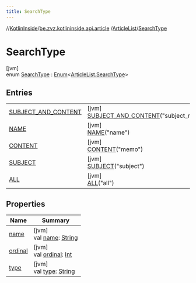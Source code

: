 ```yaml
---
title: SearchType
---
```

//[KotlinInside](../../../../index.html)/[be.zvz.kotlininside.api.article](../../index.html)
/[ArticleList](../index.html)/[SearchType](index.html)

# SearchType

[jvm]\
enum [SearchType](index.html) : [Enum](https://kotlinlang.org/api/latest/jvm/stdlib/kotlin/-enum/index.html)&lt;[ArticleList.SearchType](
index.html)&gt;

## Entries

| | |
|---|---|
| [SUBJECT_AND_CONTENT](-s-u-b-j-e-c-t_-a-n-d_-c-o-n-t-e-n-t/index.html) | [jvm]<br>[SUBJECT_AND_CONTENT](-s-u-b-j-e-c-t_-a-n-d_-c-o-n-t-e-n-t/index.html)("subject_m") |
| [NAME](-n-a-m-e/index.html) | [jvm]<br>[NAME](-n-a-m-e/index.html)("name") |
| [CONTENT](-c-o-n-t-e-n-t/index.html) | [jvm]<br>[CONTENT](-c-o-n-t-e-n-t/index.html)("memo") |
| [SUBJECT](-s-u-b-j-e-c-t/index.html) | [jvm]<br>[SUBJECT](-s-u-b-j-e-c-t/index.html)("subject") |
| [ALL](-a-l-l/index.html) | [jvm]<br>[ALL](-a-l-l/index.html)("all") |


## Properties

| Name | Summary |
|---|---|
| [name](../../../be.zvz.kotlininside.session.user/-user-type/-a-n-o-n-y-m-o-u-s/index.html#-372974862%2FProperties%2F863300109) | [jvm]<br>val [name](../../../be.zvz.kotlininside.session.user/-user-type/-a-n-o-n-y-m-o-u-s/index.html#-372974862%2FProperties%2F863300109): [String](https://kotlinlang.org/api/latest/jvm/stdlib/kotlin/-string/index.html) |
| [ordinal](../../../be.zvz.kotlininside.session.user/-user-type/-a-n-o-n-y-m-o-u-s/index.html#-739389684%2FProperties%2F863300109) | [jvm]<br>val [ordinal](../../../be.zvz.kotlininside.session.user/-user-type/-a-n-o-n-y-m-o-u-s/index.html#-739389684%2FProperties%2F863300109): [Int](https://kotlinlang.org/api/latest/jvm/stdlib/kotlin/-int/index.html) |
| [type](type.html) | [jvm]<br>val [type](type.html): [String](https://kotlinlang.org/api/latest/jvm/stdlib/kotlin/-string/index.html) |

